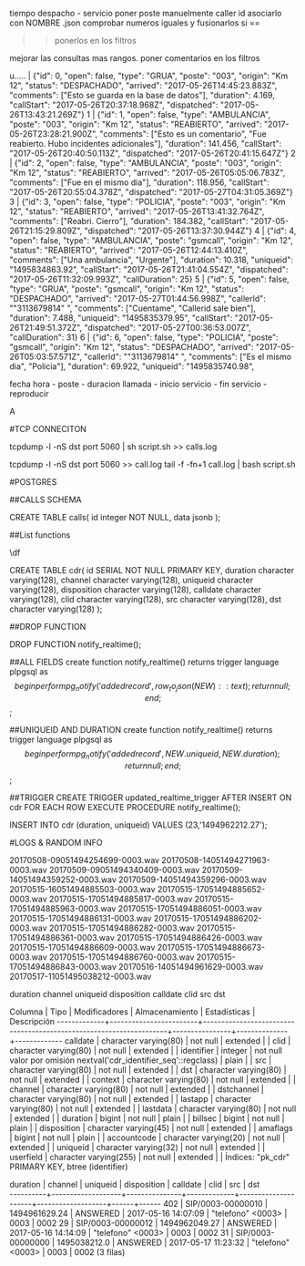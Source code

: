 tiempo despacho - servicio
poner poste manuelmente
caller id asociarlo con NOMBRE .json
comprobar numeros iguales y fusionarlos si ==


>> ponerlos en los filtros

mejorar las consultas mas rangos.
poner comentarios en los filtros



u.....
 | {"id": 0, "open": false, "type": "GRUA", "poste": "003", "origin": "Km 12", "status": "DESPACHADO", "arrived": "2017-05-26T14:45:23.883Z", "comments": ["Esto se guarda en la base de datos"], "duration": 4.169, "callStart": "2017-05-26T20:37:18.968Z", "dispatched": "2017-05-26T13:43:21.269Z"}
  1 | {"id": 1, "open": false, "type": "AMBULANCIA", "poste": "003", "origin": "Km 12", "status": "REABIERTO", "arrived": "2017-05-26T23:28:21.900Z", "comments": ["Esto es un comentario", "Fue reabierto. Hubo incidentes adicionales"], "duration": 141.456, "callStart": "2017-05-26T20:40:50.113Z", "dispatched": "2017-05-26T20:41:15.647Z"}
  2 | {"id": 2, "open": false, "type": "AMBULANCIA", "poste": "003", "origin": "Km 12", "status": "REABIERTO", "arrived": "2017-05-26T05:05:06.783Z", "comments": ["Fue en el mismo dia"], "duration": 118.956, "callStart": "2017-05-26T20:55:04.378Z", "dispatched": "2017-05-27T04:31:05.369Z"}
  3 | {"id": 3, "open": false, "type": "POLICIA", "poste": "003", "origin": "Km 12", "status": "REABIERTO", "arrived": "2017-05-26T13:41:32.764Z", "comments": ["Reabri. Cierro"], "duration": 184.382, "callStart": "2017-05-26T21:15:29.809Z", "dispatched": "2017-05-26T13:37:30.944Z"}
  4 | {"id": 4, "open": false, "type": "AMBULANCIA", "poste": "gsmcall", "origin": "Km 12", "status": "REABIERTO", "arrived": "2017-05-26T12:44:13.410Z", "comments": ["Una ambulancia", "Urgente"], "duration": 10.318, "uniqueid": "1495834863.92", "callStart": "2017-05-26T21:41:04.554Z", "dispatched": "2017-05-26T11:32:09.993Z", "callDuration": 25}
  5 | {"id": 5, "open": false, "type": "GRUA", "poste": "gsmcall", "origin": "Km 12", "status": "DESPACHADO", "arrived": "2017-05-27T01:44:56.998Z", "callerId": "\"3113679814\" <gsmcall>", "comments": ["Cuentame", "Callerid sale bien"], "duration": 7.488, "uniqueid": "1495835379.95", "callStart": "2017-05-26T21:49:51.372Z", "dispatched": "2017-05-27T00:36:53.007Z", "callDuration": 31}
  6 | {"id": 6, "open": false, "type": "POLICIA", "poste": "gsmcall", "origin": "Km 12", "status": "DESPACHADO", "arrived": "2017-05-26T05:03:57.571Z", "callerId": "\"3113679814\" <gsmcall>", "comments": ["Es el mismo dia", "Policia"], "duration": 69.922, "uniqueid": "1495835740.98",

fecha hora - poste - duracion llamada - inicio servicio - fin servicio - reproducir


A

#TCP CONNECITON


tcpdump -l -nS dst port 5060 | sh script.sh >> calls.log

tcpdump -l -nS dst port 5060 >> call.log
tail -f -fn+1 call.log | bash script.sh






#POSTGRES

##CALLS SCHEMA

CREATE TABLE calls(
  id integer NOT NULL,
  data jsonb
);


##List functions


\df

CREATE TABLE cdr(
    id SERIAL NOT NULL PRIMARY KEY,
    duration character varying(128),
    channel character varying(128),
    uniqueid character varying(128),
    disposition character varying(128),
    calldate character varying(128),
    clid character varying(128),
    src character varying(128),
    dst character varying(128)
);


##DROP FUNCTION


DROP FUNCTION notify_realtime();


##ALL FIELDS
create function notify_realtime() returns trigger
    language plpgsql
    as $$
begin
    perform pg_notify('addedrecord', row_to_json(NEW)::text);
    return null;
end;
$$;


##UNIQUEID AND DURATION
create function notify_realtime() returns trigger
    language plpgsql
    as $$
begin
    perform pg_notify('addedrecord',
    NEW.uniqueid, NEW.duration);
    return null;
end;
$$;


##TRIGGER
CREATE TRIGGER updated_realtime_trigger AFTER INSERT ON cdr
FOR EACH ROW EXECUTE PROCEDURE notify_realtime();




INSERT INTO cdr (duration, uniqueid) VALUES (23,'1494962212.27');




#LOGS & RANDOM INFO


20170508-09051494254699-0003.wav
20170508-14051494271963-0003.wav
20170509-09051494340409-0003.wav
20170509-14051494359252-0003.wav
20170509-14051494359296-0003.wav
20170515-16051494885503-0003.wav
20170515-17051494885652-0003.wav
20170515-17051494885817-0003.wav
20170515-17051494885963-0003.wav
20170515-17051494886051-0003.wav
20170515-17051494886131-0003.wav
20170515-17051494886202-0003.wav
20170515-17051494886282-0003.wav
20170515-17051494886361-0003.wav
20170515-17051494886426-0003.wav
20170515-17051494886609-0003.wav
20170515-17051494886673-0003.wav
20170515-17051494886760-0003.wav
20170515-17051494886843-0003.wav
20170516-14051494961629-0003.wav
20170517-11051495038212-0003.wav



duration
channel
uniqueid
disposition
calldate
clid
src
dst



  Columna   |          Tipo          |                           Modificadores                            | Almacenamiento | Estadísticas | Descripción
-------------+------------------------+--------------------------------------------------------------------+----------------+--------------+-------------
 calldate    | character varying(80)  | not null                                                           | extended       |              |
 clid        | character varying(80)  | not null                                                           | extended       |              |
 identifier  | integer                | not null valor por omisión nextval('cdr_identifier_seq'::regclass) | plain          |              |
 src         | character varying(80)  | not null                                                           | extended       |              |
 dst         | character varying(80)  | not null                                                           | extended       |              |
 context     | character varying(80)  | not null                                                           | extended       |              |
 channel     | character varying(80)  | not null                                                           | extended       |              |
 dstchannel  | character varying(80)  | not null                                                           | extended       |              |
 lastapp     | character varying(80)  | not null                                                           | extended       |              |
 lastdata    | character varying(80)  | not null                                                           | extended       |              |
 duration    | bigint                 | not null                                                           | plain          |              |
 billsec     | bigint                 | not null                                                           | plain          |              |
 disposition | character varying(45)  | not null                                                           | extended       |              |
 amaflags    | bigint                 | not null                                                           | plain          |              |
 accountcode | character varying(20)  | not null                                                           | extended       |              |
 uniqueid    | character varying(32)  | not null                                                           | extended       |              |
 userfield   | character varying(255) | not null                                                           | extended       |              |
Índices:
    "pk_cdr" PRIMARY KEY, btree (identifier)




 duration |      channel      |   uniqueid    | disposition |      calldate       |       clid        | src  | dst  
----------+-------------------+---------------+-------------+---------------------+-------------------+------+------
      402 | SIP/0003-00000010 | 1494961629.24 | ANSWERED    | 2017-05-16 14:07:09 | "telefono" <0003> | 0003 | 0002
       29 | SIP/0003-00000012 | 1494962049.27 | ANSWERED    | 2017-05-16 14:14:09 | "telefono" <0003> | 0003 | 0002
       31 | SIP/0003-00000000 | 1495038212.0  | ANSWERED    | 2017-05-17 11:23:32 | "telefono" <0003> | 0003 | 0002
(3 filas)
